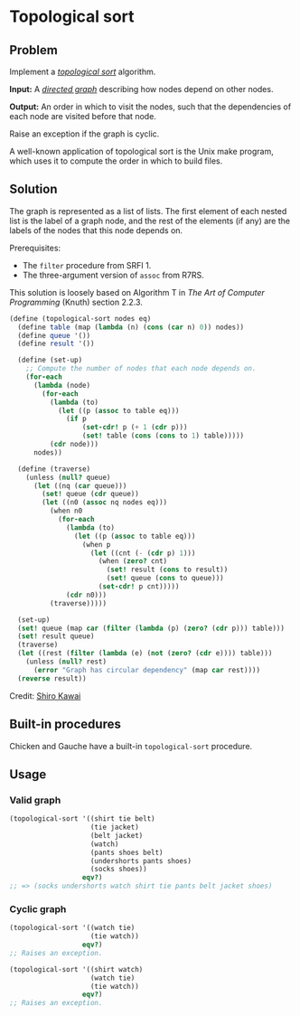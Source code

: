 # Topological sort

## Problem

Implement a
[_topological sort_](https://en.wikipedia.org/wiki/Topological_sorting)
algorithm.

**Input:** A
[_directed graph_](https://en.wikipedia.org/wiki/Directed_graph)
describing how nodes depend on other nodes.

**Output:** An order in which to visit the nodes, such that the
dependencies of each node are visited before that node.

Raise an exception if the graph is cyclic.

A well-known application of topological sort is the Unix make program,
which uses it to compute the order in which to build files.

## Solution

The graph is represented as a list of lists. The first element of each
nested list is the label of a graph node, and the rest of the elements
(if any) are the labels of the nodes that this node depends on.

Prerequisites:

* The `filter` procedure from SRFI 1.
* The three-argument version of `assoc` from R7RS.

This solution is loosely based on Algorithm T in _The Art of Computer
 Programming_ (Knuth) section 2.2.3.

```Scheme
(define (topological-sort nodes eq)
  (define table (map (lambda (n) (cons (car n) 0)) nodes))
  (define queue '())
  (define result '())

  (define (set-up)
    ;; Compute the number of nodes that each node depends on.
    (for-each
      (lambda (node)
        (for-each
          (lambda (to)
            (let ((p (assoc to table eq)))
              (if p
                  (set-cdr! p (+ 1 (cdr p)))
                  (set! table (cons (cons to 1) table)))))
          (cdr node)))
      nodes))

  (define (traverse)
    (unless (null? queue)
      (let ((nq (car queue)))
        (set! queue (cdr queue))
        (let ((n0 (assoc nq nodes eq)))
          (when n0
            (for-each
              (lambda (to)
                (let ((p (assoc to table eq)))
                  (when p
                    (let ((cnt (- (cdr p) 1)))
                      (when (zero? cnt)
                        (set! result (cons to result))
                        (set! queue (cons to queue)))
                      (set-cdr! p cnt)))))
              (cdr n0)))
          (traverse)))))

  (set-up)
  (set! queue (map car (filter (lambda (p) (zero? (cdr p))) table)))
  (set! result queue)
  (traverse)
  (let ((rest (filter (lambda (e) (not (zero? (cdr e)))) table)))
    (unless (null? rest)
      (error "Graph has circular dependency" (map car rest))))
  (reverse result))
```

Credit: [Shiro Kawai](https://practical-scheme.net/)

## Built-in procedures

Chicken and Gauche have a built-in `topological-sort` procedure.

## Usage

### Valid graph

```Scheme
(topological-sort '((shirt tie belt)
                    (tie jacket)
                    (belt jacket)
                    (watch)
                    (pants shoes belt)
                    (undershorts pants shoes)
                    (socks shoes))
                  eqv?)
;; => (socks undershorts watch shirt tie pants belt jacket shoes)
```

### Cyclic graph

```Scheme
(topological-sort '((watch tie)
                    (tie watch))
                  eqv?)
;; Raises an exception.

(topological-sort '((shirt watch)
                    (watch tie)
                    (tie watch))
                  eqv?)
;; Raises an exception.
```
